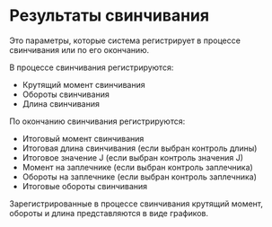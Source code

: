 # Результаты свинчивания

Это параметры, которые система регистрирует в процессе свинчивания или по его окончанию.

В процессе свинчивания регистрируются:

- Крутящий момент свинчивания
- Обороты свинчивания
- Длина свинчивания

По окончанию свинчивания регистрируются:

- Итоговый момент свинчивания
- Итоговая длина свинчивания (если выбран контроль длины)
- Итоговое значение J (если выбран контроль значения J)
- Момент на заплечнике (если выбран контроль заплечника)
- Обороты на заплечнике (если выбран контроль заплечника)
- Итоговые обороты свинчивания

Зарегистрированные в процессе свинчивания крутящий момент, обороты и длина представляются в виде графиков.



